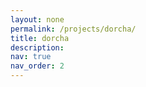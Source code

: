 ```yaml
---
layout: none
permalink: /projects/dorcha/
title: dorcha
description: 
nav: true
nav_order: 2
---
```

